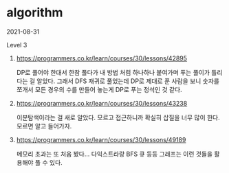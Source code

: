# algorithm

2021-08-31

Level 3

1. https://programmers.co.kr/learn/courses/30/lessons/42895

   DP로 풀어야 한대서 한참 풀다가 내 방법 처럼 하나하나 붙여가며 푸는 풀이가 틀리다는 걸 알았다. 그래서 DFS 재귀로 풀었는데 DP로 제대로 푼 사람을 보니 숫자를 쪼개서
   모든 경우의 수를 만들어 놓는게 DP로 푸는 정석인 것 같다.

2. https://programmers.co.kr/learn/courses/30/lessons/43238

   이분탐색이라는 걸 새로 알았다. 모르고 접근하니까 확실히 삽질을 너무 많이 한다. 모르면 알고 들어가자.

3. https://programmers.co.kr/learn/courses/30/lessons/49189

   메모리 초과는 또 처음 봤다... 다익스트라랑 BFS 큐 등등 그래프는 이런 것들을 활용해야 풀 수 있다.